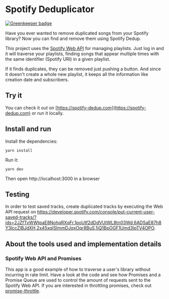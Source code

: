 # Spotify Deduplicator

[![Greenkeeper badge](https://badges.greenkeeper.io/JMPerez/spotify-dedup.svg)](https://greenkeeper.io/)

Have you ever wanted to remove duplicated songs from your Spotify library? Now you can find and remove them using Spotify Dedup.

This project uses the [Spotify Web API](https://developer.spotify.com/web-api/) for managing playlists. Just log in and it will traverse your playlists, finding songs that appear multiple times with the same identifier (Spotify URI) in a given playlist.

If it finds duplicates, they can be removed just pushing a button. And since it doesn't create a whole new playlist, it keeps all the information like creation date and subscribers.

## Try it

You can check it out on [https://spotify-dedup.com](https://spotify-dedup.com) or run it locally.

## Install and run

Install the dependencies:

    yarn install

Run it:

    yarn dev

Then open http://localhost:3000 in a browser

## Testing

In order to test saved tracks, create duplicated tracks by executing the Web API request on https://developer.spotify.com/console/put-current-user-saved-tracks/?ids=2JZfTvWWtpaE8NohqRXqFr,1poUtf2dDdVUtWL8tn03Wd,6ADSaE87h8Y3lccZlBJdXH,2x45xqISlmmDJqxOqr8BuS,1iQ1BpOGF1Umd3lpTV4OPO.

## About the tools used and implementation details

### Spotify Web API and Promises

This app is a good example of how to traverse a user's library without incurring in rate limit. Have a look at the code and see how Promises and a Promise Queue are used to control the amount of requests sent to the Spotify Web API. If you are interested in throttling promises, check out [promise-throttle](https://github.com/JMPerez/promise-throttle).
